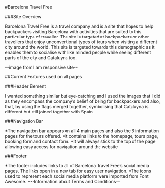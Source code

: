 #Barcelona Travel Free

###Site Overview

Barcelona Travel Free is a travel company and is a site that hopes to help backpackers visiting Barcelona with activities that are suited to this particular type of traveller. The site is targeted at backpackers or other travellers that enjoy unconventional types of tours when visiting a different city around the world. This site is targeted towards this demographic as it enables them to socialise with like minded people while seeing different parts of the city and Cataluyna too.

--image from I am responsive site--

##Current Features used on all pages

###Header Element

I wanted something similar but eye-catching and I used the images that I did as they encompass the company’s belief of being for backpackers and also, that, by using the flags merged together, symbolising that Cataluyna is different but still joined together with Spain. 

###Navigation Bar

*The navigation bar appears on all 4 main pages and also the 6 information pages for the tours offered.
*It contains links to the homepage, tours page, booking form and contact form. 
*It will always stick to the top of the page allowing easy access for navigation around the website

###Footer

*The footer includes links to all of Barcelona Travel Free’s social media pages. The links open in a new tab for easy user navigation.
*The icons used to represent each social media platform were imported from Font Awesome.
*--Information about Terms and Conditions-- 
